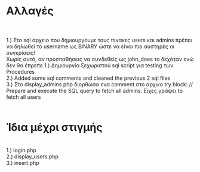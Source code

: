 # Αλλαγές 
<br><br>
1.) Στο sql αρχειο που δημιουργουμε τους πινακες users και admins πρέπει να δηλωθεί το username ως BINARY ώστε να είναι πιο αυστηρές οι συγκρίσεις! <br>
Χωρίς αυτό, αν προσπαθήσεις να συνδεθείς ως john_does το δεχόταν ενώ δεν θα έπρεπε
1.) Δημιουργία ξεχωριστού sql script για testing των Procedures <br>
2.) Added some sql comments and cleaned the previous 2 sql files <br>
3.) Στο display_admins.php διορθωσα ενα comment στο αρχικο try block:      // Prepare and execute the SQL query to fetch all admins.  Eίχες γράψει to fetch all users
<br>
<br>

# Ίδια μέχρι στιγμής
<br>
1.) login.php            <br>
2.) display_users.php    <br>
3.) insert.php
